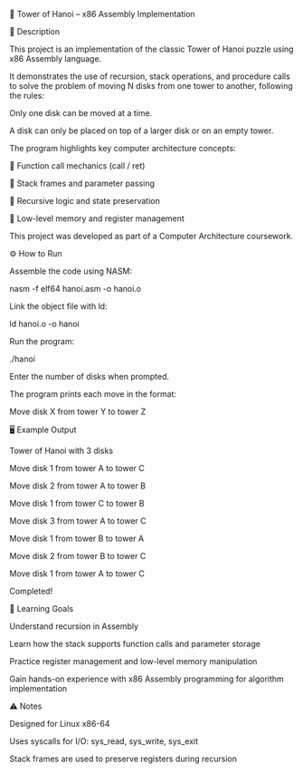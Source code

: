 🏰 Tower of Hanoi – x86 Assembly Implementation

📖 Description

This project is an implementation of the classic Tower of Hanoi puzzle using x86 Assembly language.

It demonstrates the use of recursion, stack operations, and procedure calls to solve the problem of moving N disks from one tower to another, following the rules:

Only one disk can be moved at a time.

A disk can only be placed on top of a larger disk or on an empty tower.

The program highlights key computer architecture concepts:

🔹 Function call mechanics (call / ret)

🔹 Stack frames and parameter passing

🔹 Recursive logic and state preservation

🔹 Low-level memory and register management

This project was developed as part of a Computer Architecture coursework.

⚙️ How to Run

Assemble the code using NASM:

nasm -f elf64 hanoi.asm -o hanoi.o


Link the object file with ld:

ld hanoi.o -o hanoi


Run the program:

./hanoi


Enter the number of disks when prompted.

The program prints each move in the format:

Move disk X from tower Y to tower Z

🖥️ Example Output

Tower of Hanoi with 3 disks 

Move disk 1 from tower A to tower C

Move disk 2 from tower A to tower B

Move disk 1 from tower C to tower B

Move disk 3 from tower A to tower C

Move disk 1 from tower B to tower A

Move disk 2 from tower B to tower C

Move disk 1 from tower A to tower C

Completed!


🎯 Learning Goals

Understand recursion in Assembly

Learn how the stack supports function calls and parameter storage

Practice register management and low-level memory manipulation

Gain hands-on experience with x86 Assembly programming for algorithm implementation

⚠️ Notes

Designed for Linux x86-64

Uses syscalls for I/O: sys_read, sys_write, sys_exit

Stack frames are used to preserve registers during recursion
